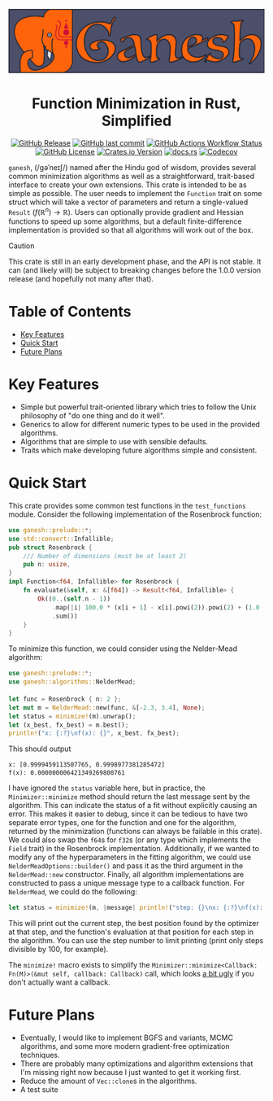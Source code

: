 <p align="center">
  <img
    width="800"
    src="media/wordmark.png"
  />
</p>
<p align="center">
  <h1 align="center">Function Minimization in Rust, Simplified</h1>
</p>
<p align="center">
  <a href="https://github.com/denehoffman/ganesh/releases" alt="Releases">
    <img alt="GitHub Release" src="https://img.shields.io/github/v/release/denehoffman/ganesh?style=for-the-badge&logo=github"></a>
  <a href="https://github.com/denehoffman/ganesh/commits/main/" alt="Latest Commits">
    <img alt="GitHub last commit" src="https://img.shields.io/github/last-commit/denehoffman/ganesh?style=for-the-badge&logo=github"></a>
  <a href="https://github.com/denehoffman/ganesh/actions" alt="Build Status">
    <img alt="GitHub Actions Workflow Status" src="https://img.shields.io/github/actions/workflow/status/denehoffman/ganesh/rust.yml?style=for-the-badge&logo=github"></a>
  <a href="LICENSE" alt="License">
    <img alt="GitHub License" src="https://img.shields.io/github/license/denehoffman/ganesh?style=for-the-badge"></a>
  <a href="https://crates.io/crates/ganesh" alt="Ganesh on crates.io">
    <img alt="Crates.io Version" src="https://img.shields.io/crates/v/ganesh?style=for-the-badge&logo=rust&logoColor=red&color=red"></a>
  <a href="https://docs.rs/ganesh" alt="Rustitude documentation on docs.rs">
    <img alt="docs.rs" src="https://img.shields.io/docsrs/ganesh?style=for-the-badge&logo=rust&logoColor=red"></a>
  <a href="https://app.codecov.io/github/denehoffman/ganesh/tree/main/" alt="Codecov coverage report">
    <img alt="Codecov" src="https://img.shields.io/codecov/c/github/denehoffman/ganesh?style=for-the-badge&logo=codecov"></a>
</p>

`ganesh`, (/ɡəˈneɪʃ/) named after the Hindu god of wisdom, provides several common minimization algorithms as well as a straightforward, trait-based interface to create your own extensions. This crate is intended to be as simple as possible. The user needs to implement the `Function` trait on some struct which will take a vector of parameters and return a single-valued `Result` ($`f(\mathbb{R}^n) \to \mathbb{R}`$). Users can optionally provide gradient and Hessian functions to speed up some algorithms, but a default finite-difference implementation is provided so that all algorithms will work out of the box.

> [!CAUTION]
> This crate is still in an early development phase, and the API is not stable. It can (and likely will) be subject to breaking changes before the 1.0.0 version release (and hopefully not many after that).

# Table of Contents
- [Key Features](#key-features)
- [Quick Start](#quick-start)
- [Future Plans](#future-plans)

# Key Features
* Simple but powerful trait-oriented library which tries to follow the Unix philosophy of "do one thing and do it well".
* Generics to allow for different numeric types to be used in the provided algorithms.
* Algorithms that are simple to use with sensible defaults.
* Traits which make developing future algorithms simple and consistent.

# Quick Start

This crate provides some common test functions in the `test_functions` module. Consider the following implementation of the Rosenbrock function:

```rust
use ganesh::prelude::*;
use std::convert::Infallible;
pub struct Rosenbrock {
    /// Number of dimensions (must be at least 2)
    pub n: usize,
}
impl Function<f64, Infallible> for Rosenbrock {
    fn evaluate(&self, x: &[f64]) -> Result<f64, Infallible> {
        Ok((0..(self.n - 1))
            .map(|i| 100.0 * (x[i + 1] - x[i].powi(2)).powi(2) + (1.0 - x[i]).powi(2))
            .sum())
    }
}
```
To minimize this function, we could consider using the Nelder-Mead algorithm:
```rust
use ganesh::prelude::*;
use ganesh::algorithms::NelderMead;

let func = Rosenbrock { n: 2 };
let mut m = NelderMead::new(func, &[-2.3, 3.4], None);
let status = minimize!(m).unwrap();
let (x_best, fx_best) = m.best();
println!("x: {:?}\nf(x): {}", x_best, fx_best);
```

This should output
```shell
x: [0.9999459113507765, 0.9998977381285472]
f(x): 0.000000006421349269800761
```

I have ignored the `status` variable here, but in practice, the `Minimizer::minimize` method should return the last message sent by the algorithm. This can indicate the status of a fit without explicitly causing an error. This makes it easier to debug, since it can be tedious to have two separate error types, one for the function and one for the algorithm, returned by the minimization (functions can always be failable in this crate). We could also swap the `f64`s for `f32`s (or any type which implements the `Field` trait) in the Rosenbrock implementation. Additionally, if we wanted to modify any of the hyperparameters in the fitting algorithm, we could use `NelderMeadOptions::builder()` and pass it as the third argument in the `NelderMead::new` constructor. Finally, all algorithm implementations are constructed to pass a unique message type to a callback function. For `NelderMead`, we could do the following:
```rust
let status = minimize!(m, |message| println!("step: {}\nx: {:?}\nf(x): {}", message.step, message.x, message.fx)).unwrap();
```
This will print out the current step, the best position found by the optimizer at that step, and the function's evaluation at that position for each step in the algorithm. You can use the step number to limit printing (print only steps divisible by 100, for example).

The `minimize!` macro exists to simplify the `Minimizer::minimize<Callback: Fn(M)>(&mut self, callback: Callback)` call, which looks [a bit ugly](https://enet4.github.io/rust-tropes/#toilet-closure) if you don't actually want a callback.

# Future Plans

* Eventually, I would like to implement BGFS and variants, MCMC algorithms, and some more modern gradient-free optimization techniques.
* There are probably many optimizations and algorithm extensions that I'm missing right now because I just wanted to get it working first.
* Reduce the amount of `Vec::clone`s in the algorithms.
* A test suite
